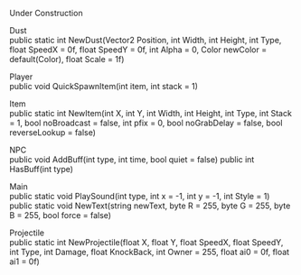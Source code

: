 Under Construction

Dust  
public static int NewDust(Vector2 Position, int Width, int Height, int Type, float SpeedX = 0f, float SpeedY = 0f, int Alpha = 0, Color newColor = default(Color), float Scale = 1f)

Player  
public void QuickSpawnItem(int item, int stack = 1)

Item  
public static int NewItem(int X, int Y, int Width, int Height, int Type, int Stack = 1, bool noBroadcast = false, int pfix = 0, bool noGrabDelay = false, bool reverseLookup = false)
		
NPC   
public void AddBuff(int type, int time, bool quiet = false)
public int HasBuff(int type)

Main  
public static void PlaySound(int type, int x = -1, int y = -1, int Style = 1)
public static void NewText(string newText, byte R = 255, byte G = 255, byte B = 255, bool force = false)

Projectile  
public static int NewProjectile(float X, float Y, float SpeedX, float SpeedY, int Type, int Damage, float KnockBack, int Owner = 255, float ai0 = 0f, float ai1 = 0f)